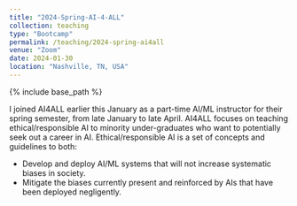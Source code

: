 ```yaml
---
title: "2024-Spring-AI-4-ALL"
collection: teaching
type: "Bootcamp"
permalink: /teaching/2024-spring-ai4all
venue: "Zoom"
date: 2024-01-30
location: "Nashville, TN, USA"
---
```

{% include base_path %}

I joined AI4ALL earlier this January as a part-time AI/ML instructor for
their spring semester, from late January to late April. AI4ALL focuses on
teaching ethical/responsible AI to minority under-graduates who want to
potentially seek out a career in AI. Ethical/responsible AI is a set of 
concepts and guidelines to both:

- Develop and deploy AI/ML systems that will not increase systematic
biases in society.
- Mitigate the biases currently present and reinforced by AIs that have
been deployed negligently.

